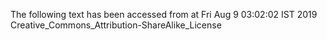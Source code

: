 The following text has been accessed from at Fri Aug 9 03:02:02 IST 2019
Creative_Commons_Attribution-ShareAlike_License
